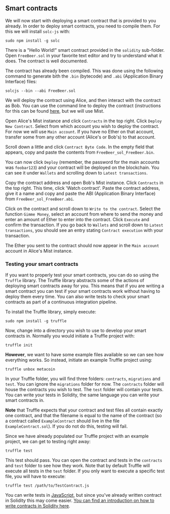 ## Smart contracts

We will now start with deploying a smart contract that is provided to you already. In order to deploy smart contracts, you need to compile them. For this we will install `solc-js` with:

```
sudo npm install -g solc
```

There is a "Hello World!" smart contract provided in the `solidity` sub-folder. Open `FreeBeer.sol` in your favorite text editor and try to understand what it does. The contract is well documented.

The contract has already been compiled. This was done using the following command to generate bith the `.bin` (bytecode) and `.abi` (Application Binary Interface) files:

```
solcjs --bin --abi FreeBeer.sol
```

We will deploy the contract using Alice, and then interact with the contract as Bob. You can use the command line to deploy the contract (instructions for this can be found [here](https://github.com/hidde-jan/eth-private-net#deploying-and-running-smart-contracts), but we will use Mist.

Open Alice's Mist instance and click `Contracts` in the top right. Click `Deploy New Contract`. Select from which account you wish to deploy the contract. For now we will use `Main account`. If you have no Ether on that account, transfer some from any other account (Alice's or Bob's) to that account.

Scroll down a little and click `Contract Byte Code`. In the empty field that appears, copy and paste the contents from `FreeBeer_sol_FreeBeer.bin`.

You can now click `Deploy` (remember, the password for the main accounts was `foobar123`) and your contract will be deployed on the blockchain. You can see it under `Wallets` and scrolling down to `Latest transactions`.

Copy the contract address and open Bob's Mist instance. Click `Contracts` in the top right. This time, click 'Watch contract'. Paste the contract address, give it a name and copy and paste the ABI (Application Binary Interface) from `FreeBeer_sol_FreeBeer.abi`.

Click on the contract and scroll down to `Write to the contract`. Select the function `Gimme Money`, select an account from where to send the money and enter an amount of Ether to enter into the contract. Click `Execute` and confirm the transaction. If you go back to `Wallets` and scroll down to `Latest transactions`, you should see an entry stating `Contract execution` with your transaction.

The Ether you sent to the contract should now appear in the `Main account` account in Alice's Mist instance.

### Testing your smart contracts

If you want to properly test your smart contracts, you can do so using the `Truffle` library. The Truffle library abstracts some of the actions of deploying smart contracts away for you. This means that if you are writing a smart contract you can test if your smart contracts work without having to deploy them every time. You can also write tests to check your smart contracts as part of a continuous integration pipeline.

To install the Truffle library, simply execute:

```
sudo npm install -g truffle
```

Now, change into a directory you wish to use to develop your smart contracts in. Normally you would initiate a Truffle project with:

```
truffle init
```

**However**, we want to have some example files available so we can see how everything works. So instead, initiate an example Truffle project using:

```
truffle unbox metacoin
```

In your Truffle folder, you will find three folders: `contracts`, `migrations` and `test`. You can ignore the `migrations` folder for now. The `contracts` folder will house the contracts you wish to test. The `test` folder will contain your tests. You can write your tests in Solidity, the same language you can write your smart contracts in.

**Note** that Truffle expects that your contract and test files all contain exactly one contract, and that the filename is equal to the name of the contract (so a contract called `ExampleContract` should live in the file `ExampleContract.sol`). If you do not do this, testing will fail.

Since we have already populated our Truffle project with an example project, we can get to testing right away:

```
truffle test
```

This test should pass. You can open the contract and tests in the `contracts` and `test` folder to see how they work. Note that by default Truffle will execute all tests in the `test` folder. If you only want to execute a specific test file, you will have to execute:

```
truffle test /path/to/TestContract.js
```

You can write tests in [JavaScript](https://truffleframework.com/docs/getting_started/javascript-tests), but since you've already written contract in Solidity this may come easier. [You can find an introduction on how to write contracts in Solidity here](https://truffleframework.com/docs/getting_started/solidity-tests).

